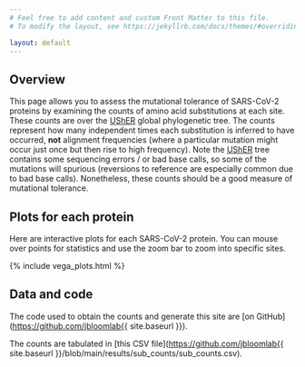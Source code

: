 ```yaml
---
# Feel free to add content and custom Front Matter to this file.
# To modify the layout, see https://jekyllrb.com/docs/themes/#overriding-theme-defaults

layout: default
---
```


## Overview
This page allows you to assess the mutational tolerance of SARS-CoV-2 proteins by examining the counts of amino acid substitutions at each site.
These counts are over the [UShER](https://usher-wiki.readthedocs.io/) global phylogenetic tree.
The counts represent how many independent times each substitution is inferred to have occurred, **not** alignment frequencies (where a particular mutation might occur just once but then rise to high frequency).
Note the [UShER](https://usher-wiki.readthedocs.io/) tree contains some sequencing errors / or bad base calls, so some of the mutations will spurious (reversions to reference are especially common due to bad base calls).
Nonetheless, these counts should be a good measure of mutational tolerance.

## Plots for each protein
Here are interactive plots for each SARS-CoV-2 protein.
You can mouse over points for statistics and use the zoom bar to zoom into specific sites.

{% include vega_plots.html %}

## Data and code
The code used to obtain the counts and generate this site are [on GitHub](https://github.com/jbloomlab{{ site.baseurl }}).

The counts are tabulated in [this CSV file](https://github.com/jbloomlab{{ site.baseurl }}/blob/main/results/sub_counts/sub_counts.csv).

